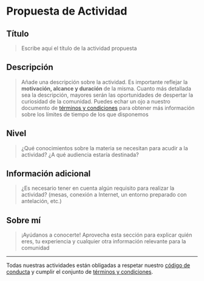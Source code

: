 # Propuesta de Actividad

## Título

> Escribe aquí el título de la actividad propuesta

## Descripción

> Añade una descripción sobre la actividad. Es importante reflejar la **motivación, alcance y duración** de la misma. Cuanto más detallada sea la descripción, mayores serán las oportunidades de despertar la curiosidad de la comunidad. Puedes echar un ojo a nuestro documento de [términos y condiciones][terms] para obtener más información sobre los límites de tiempo de los que disponemos

## Nivel

> ¿Qué conocimientos sobre la materia se necesitan para acudir a la actividad? ¿A qué audiencia estaría destinada?

## Información adicional

> ¿Es necesario tener en cuenta algún requisito para realizar la actividad? (mesas, conexión a Internet, un entorno preparado con antelación, etc.)

## Sobre mí

> ¡Ayúdanos a conocerte! Aprovecha esta sección para explicar quién eres, tu experiencia y cualquier otra información relevante para la comunidad

---

Todas nuestras actividades están obligadas a respetar nuestro [código de conducta][code of conduct] y cumplir el conjunto de [términos y condiciones][terms].

[code of conduct]: https://github.com/asturiashacking/core/blob/master/coc/CODE_OF_CONDUCT.md
[terms]: https://github.com/asturiashacking/activities/blob/master/TERMS.md
